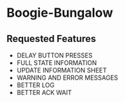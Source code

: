 # Boogie-Bungalow


## Requested Features
- DELAY BUTTON PRESSES
- FULL STATE INFORMATION
- UPDATE INFORMATION SHEET
- WARNING AND ERROR MESSAGES
- BETTER LOG
- BETTER ACK WAIT
